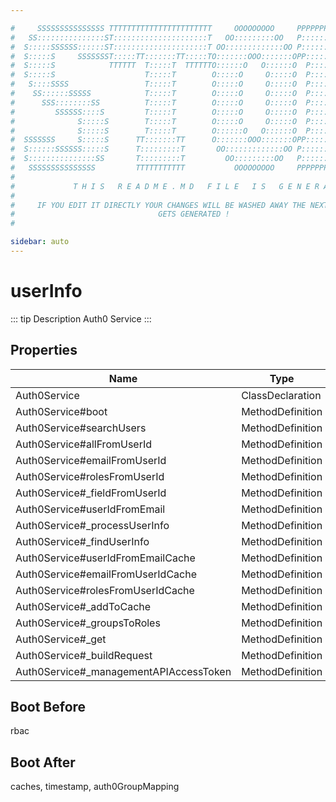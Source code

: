 ```yaml
---

#     SSSSSSSSSSSSSSS TTTTTTTTTTTTTTTTTTTTTTT     OOOOOOOOO     PPPPPPPPPPPPPPPPP    !!!  
#   SS:::::::::::::::ST:::::::::::::::::::::T   OO:::::::::OO   P::::::::::::::::P  !!:!! 
#  S:::::SSSSSS::::::ST:::::::::::::::::::::T OO:::::::::::::OO P::::::PPPPPP:::::P !:::! 
#  S:::::S     SSSSSSST:::::TT:::::::TT:::::TO:::::::OOO:::::::OPP:::::P     P:::::P!:::! 
#  S:::::S            TTTTTT  T:::::T  TTTTTTO::::::O   O::::::O  P::::P     P:::::P!:::! 
#  S:::::S                    T:::::T        O:::::O     O:::::O  P::::P     P:::::P!:::! 
#   S::::SSSS                 T:::::T        O:::::O     O:::::O  P::::PPPPPP:::::P !:::! 
#    SS::::::SSSSS            T:::::T        O:::::O     O:::::O  P:::::::::::::PP  !:::! 
#      SSS::::::::SS          T:::::T        O:::::O     O:::::O  P::::PPPPPPPPP    !:::! 
#         SSSSSS::::S         T:::::T        O:::::O     O:::::O  P::::P            !:::! 
#              S:::::S        T:::::T        O:::::O     O:::::O  P::::P            !!:!! 
#              S:::::S        T:::::T        O::::::O   O::::::O  P::::P             !!!   
#  SSSSSSS     S:::::S      TT:::::::TT      O:::::::OOO:::::::OPP::::::PP                 
#  S::::::SSSSSS:::::S      T:::::::::T       OO:::::::::::::OO P::::::::P           !!!  
#  S:::::::::::::::SS       T:::::::::T         OO:::::::::OO   P::::::::P          !!:!! 
#   SSSSSSSSSSSSSSS         TTTTTTTTTTT           OOOOOOOOO     PPPPPPPPPP           !!!  
#                                                                                          
#             T H I S   R E A D M E . M D   F I L E   I S   G E N E R A T E D !           
#                                                                                         
#     IF YOU EDIT IT DIRECTLY YOUR CHANGES WILL BE WASHED AWAY THE NEXT TIME THIS FILE  
#                                GETS GENERATED !
#                                                                                         

sidebar: auto
---
```



# userInfo

::: tip Description
Auth0 Service
:::


  ## Properties
| Name | Type |
| ---- | ---- |
| Auth0Service | ClassDeclaration |
| Auth0Service#boot | MethodDefinition |
| Auth0Service#searchUsers | MethodDefinition |
| Auth0Service#allFromUserId | MethodDefinition |
| Auth0Service#emailFromUserId | MethodDefinition |
| Auth0Service#rolesFromUserId | MethodDefinition |
| Auth0Service#_fieldFromUserId | MethodDefinition |
| Auth0Service#userIdFromEmail | MethodDefinition |
| Auth0Service#_processUserInfo | MethodDefinition |
| Auth0Service#_findUserInfo | MethodDefinition |
| Auth0Service#userIdFromEmailCache | MethodDefinition |
| Auth0Service#emailFromUserIdCache | MethodDefinition |
| Auth0Service#rolesFromUserIdCache | MethodDefinition |
| Auth0Service#_addToCache | MethodDefinition |
| Auth0Service#_groupsToRoles | MethodDefinition |
| Auth0Service#_get | MethodDefinition |
| Auth0Service#_buildRequest | MethodDefinition |
| Auth0Service#_managementAPIAccessToken | MethodDefinition |






## Boot Before

rbac




## Boot After

caches, timestamp, auth0GroupMapping


